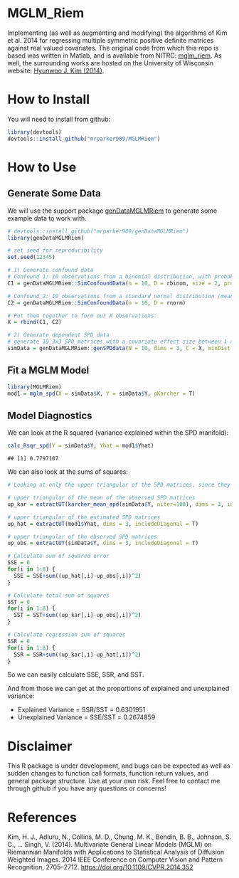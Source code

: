# MGLM_Riem
 
Implementing (as well as augmenting and modifying) the algorithms of Kim et al. 2014 for regressing multiple symmetric positive definite matrices against real valued covariates. The original code from which this repo is based was written in Matlab, and is available from NITRC: [mglm_riem](https://www.nitrc.org/projects/riem_mglm). As well, the surrounding works are hosted on the University of Wisconsin website: [Hyunwoo J. Kim (2014)](http://pages.cs.wisc.edu/~hwkim/projects/riem-mglm/).

# How to Install

You will need to install from github:


```r
library(devtools)
devtools::install_github("mrparker909/MGLMRiem")
```

# How to Use

## Generate Some Data

We will use the support package [genDataMGLMRiem](https://github.com/mrparker909/genDataMGLMRiem) to generate some example data to work with.


```r
# devtools::install_github("mrparker909/genDataMGLMRiem")
library(genDataMGLMRiem)

# set seed for reproducibility
set.seed(12345)

# 1) Generate confound data
# Confound 1: 10 observations from a binomial distribution, with probability 0.25, and maximum size 2
C1 = genDataMGLMRiem::SimConfoundData(n = 10, D = rbinom, size = 2, prob = 0.25)

# Confound 2: 10 observations from a standard normal distribution (mean 0, variance 1)
C2 = genDataMGLMRiem::SimConfoundData(n = 10, D = rnorm)

# Put them together to form our X observations:
X = rbind(C1, C2)

# 2) Generate dependent SPD data
# generate 10 3x3 SPD matrices with a covariate effect size between 1 and 2.
simData = genDataMGLMRiem::genSPDdata(N = 10, dims = 3, C = X, minDist = 1, maxDist = 2)
```

## Fit a MGLM Model


```r
library(MGLMRiem)
mod1 = mglm_spd(X = simData$X, Y = simData$Y, pKarcher = T)
```

## Model Diagnostics

We can look at the R squared (variance explained within the SPD manifold):


```r
calc_Rsqr_spd(Y = simData$Y, Yhat = mod1$Yhat)
```

```
## [1] 0.7797107
```

We can also look at the sums of squares:


```r
# Looking at only the upper triangular of the SPD matrices, since they are symmetric

# upper triangular of the mean of the observed SPD matrices
up_kar = extractUT(karcher_mean_spd(simData$Y, niter=100), dims = 3, includeDiagonal = T)

# upper triangular of the estimated SPD matrices
up_hat = extractUT(mod1$Yhat, dims = 3, includeDiagonal = T)

# upper triangular of the observed SPD matrices
up_obs = extractUT(simData$Y, dims = 3, includeDiagonal = T)

# Calculate sum of squared error
SSE = 0
for(i in 1:6) {
  SSE = SSE+sum((up_hat[,i]-up_obs[,i])^2)
}

# Calculate total sum of squares
SST = 0
for(i in 1:6) {
  SST = SST+sum((up_kar[,i]-up_obs[,i])^2)
}

# Calculate regression sum of squares
SSR = 0
for(i in 1:6) {
  SSR = SSR+sum((up_kar[,i]-up_hat[,i])^2)
}
```

So we can easily calculate SSE, SSR, and SST.

And from those we can get at the proportions of explained and unexplained variance:

- Explained Variance = SSR/SST = 0.6301951
- Unexplained Variance = SSE/SST = 0.2674859

# Disclaimer
This R package is under development, and bugs can be expected as well as sudden changes to function call formats, function return values, and general package structure. Use at your own risk. Feel free to contact me through github if you have any questions or concerns!


# References

Kim, H. J., Adluru, N., Collins, M. D., Chung, M. K., Bendin, B. B., Johnson, S. C., … Singh, V. (2014). Multivariate General Linear Models (MGLM) on Riemannian Manifolds with Applications to Statistical Analysis of Diffusion Weighted Images. 2014 IEEE Conference on Computer Vision and Pattern Recognition, 2705–2712. https://doi.org/10.1109/CVPR.2014.352
